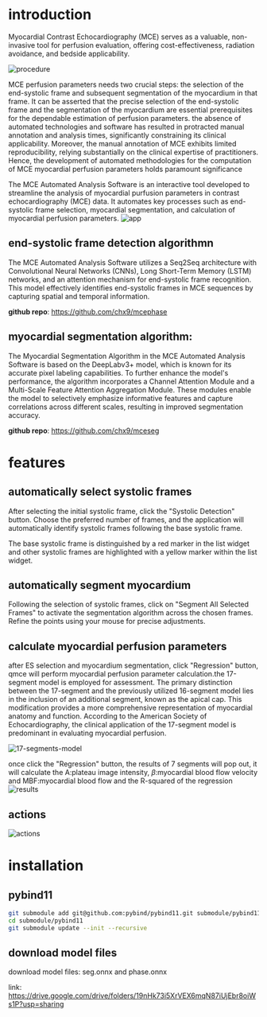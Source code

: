 # introduction
 Myocardial Contrast Echocardiography (MCE) serves as a valuable, non-invasive tool for perfusion evaluation, offering cost-effectiveness, radiation avoidance, and bedside applicability.


![procedure](res/imgs/procedure.png)

MCE perfusion parameters needs two crucial steps: the selection of the end-systolic frame and subsequent segmentation of the myocardium in that frame. It can be asserted that the precise selection of the end-systolic frame and the segmentation of the myocardium are essential prerequisites for the dependable estimation of perfusion parameters.  the absence of automated technologies and software has resulted in protracted manual annotation and analysis times, significantly constraining its clinical applicability. Moreover, the manual annotation of MCE exhibits limited reproducibility, relying substantially on the clinical expertise of practitioners. Hence, the development of automated methodologies for the computation of MCE myocardial perfusion parameters holds paramount significance

The MCE Automated Analysis Software is an interactive tool developed to streamline the analysis of myocardial purfusion parameters in contrast echocardiography (MCE) data. It automates key processes such as end-systolic frame selection, myocardial segmentation, and calculation of myocardial perfusion parameters.
![app](res/imgs/app.png)
## end-systolic frame detection algorithmn
The MCE Automated Analysis Software utilizes a Seq2Seq architecture with Convolutional Neural Networks (CNNs), Long Short-Term Memory (LSTM) networks, and an attention mechanism for end-systolic frame recognition. This model effectively identifies end-systolic frames in MCE sequences by capturing spatial and temporal information.

**github repo**: https://github.com/chx9/mcephase

## myocardial segmentation algorithm:
The Myocardial Segmentation Algorithm in the MCE Automated Analysis Software is based on the DeepLabv3+ model, which is known for its accurate pixel labeling capabilities. To further enhance the model's performance, the algorithm incorporates a Channel Attention Module and a Multi-Scale Feature Attention Aggregation Module. These modules enable the model to selectively emphasize informative features and capture correlations across different scales, resulting in improved segmentation accuracy.

**github repo**: https://github.com/chx9/mceseg
# features
## automatically select systolic frames
After selecting the initial systolic frame, click the "Systolic Detection" button. Choose the preferred number of frames, and the application will automatically identify systolic frames following the base systolic frame.

The base systolic frame is distinguished by a red marker in the list widget and other systolic frames are highlighted with a yellow marker within the list widget.
## automatically segment myocardium
Following the selection of systolic frames, click on "Segment All Selected Frames" to activate the segmentation algorithm across the chosen frames. Refine the points using your mouse for precise adjustments.
## calculate myocardial perfusion parameters
after ES selection and myocardium segmentation, click  "Regression" button, qmce will perform myocardial perfusion parameter calculation.the 17-segment model is employed for assessment. The primary distinction between the 17-segment and the previously utilized 16-segment model lies in the inclusion of an additional  segment, known as the apical cap. This modification provides a more comprehensive representation of myocardial anatomy and function.
According to the American Society of Echocardiography, the clinical application of the 17-segment model is predominant in evaluating myocardial perfusion. 

![17-segments-model](res/imgs/17-segments-model.png)

once click the "Regression" button, the results of 7 segments will pop out, it will calculate the A:plateau image intensity, $\beta$:myocardial blood flow velocity and MBF:myocardial blood flow and the R-squared of the regression
![results](https://raw.githubusercontent.com/chx9/qmce/main/res/imgs/results.png)


## actions
![actions](res/imgs/actions.png)
<!-- # demostration video
[demo.webm](res/imgs/demo.webm) -->
# installation 
## pybind11
```bash
git submodule add git@github.com:pybind/pybind11.git submodule/pybind11
cd submodule/pybind11
git submodule update --init --recursive
```
## download model files
download model files: seg.onnx and phase.onnx

link:
https://drive.google.com/drive/folders/19nHk73i5XrVEX6mqN87iUjEbr8oiWs1P?usp=sharing